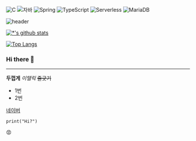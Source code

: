 ![C](https://img.shields.io/badge/-C-123456?style=flat-square&logo=C&logoColor=black)
![자바](https://img.shields.io/badge/-자바-007396?style=flat&logo=Java&logoColor=ffffff)
![Spring](https://img.shields.io/badge/-Spring-6DB33F?style=for-the-badge&logo=Spring&logoColor=white)
![TypeScript](https://img.shields.io/badge/-TypeScript-3178C6?style=flat-square&logo=TypeScript&logoColor=white)
![Serverless](https://img.shields.io/badge/-Serverless-FD5750?style=flat-square&logo=Serverless&logoColor=magenta)
![MariaDB](https://img.shields.io/badge/-MariaDB-1F305F?style=flat-square&logo=mariadb&logoColor=white)

![header](https://capsule-render.vercel.app/api?type=wave&color=auto&height=300&section=header&text=깃허브%20특강&fontSize=90)


[![*'s github stats](https://github-readme-stats.vercel.app/api?username=cloudchronicle)](https://github.com/cloudchronicle)


[![Top Langs](https://github-readme-stats.vercel.app/api/top-langs/?username=cloudchronicle)](https://github.com/cloudchronicle/github-readme-stats)


### Hi there 👋

---
**두껍게**
*이탤릭*
~~줄긋기~~
* 1번
* 2번

[네이버](https://www.naver.com)


```
print("Hi?")
```

:rage:
